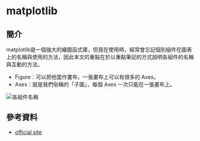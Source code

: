 # matplotlib

## 簡介

matplotlib是一個強大的繪圖函式庫，但我在使用時，經常會忘記個別組件在圖表上的名稱與使用的方法，因此本文的重點在於以重點筆記的方式說明各組件的名稱與互動的方法。

* Figure：可以把他當作畫布，一張畫布上可以有很多的 Axes。&#x20;
* Axes：就是我們俗稱的「子圖」，每個 Axes 一次只能在一張畫布上。

![各組件名稱](../.gitbook/assets/matplotlib\_widget-min.png)

## 參考資料

* [official site](https://matplotlib.org/)
